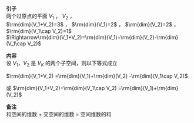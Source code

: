 **引子**  
两个过原点的平面 $V_1$ ， $V_2$ ，  
 $\rm{dim}(V_1+V_2)=3$ ， $\rm{dim}(V_1)=2$ ， $\rm{dim}(V_2)=2$ ， $\rm{dim}(V_1\cap V_2)=1$   
 $\Rightarrow\rm{dim}(V_1+V_2)=\rm{dim}(V_1)+\rm{dim}(V_2)-\rm{dim}(V_1\cap V_2)$   
  
**内容**  
设 $V_1，V_2$ 是 $V_K$ 的两个子空间，则以下等式成立  
  
 $\rm{dim}(V_1+V_2)  
=\rm{dim}(V_1)+\rm{dim}(V_2)  
-\rm{dim}(V_1\cap V_2)$   
  
或  $\rm{dim}(V_1+V_2)+\rm{dim}(V_1\cap V_2)  
=\rm{dim}(V_1)+\rm{dim}(V_2)$   
  
**备注**  
和空间的维数 $+$ 交空间的维数 $=$ 空间维数的和  
